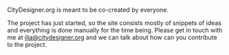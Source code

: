 CityDesigner.org is meant to be co-created by everyone.

The project has just started, so the site consists mostly of snippets of ideas and everything is done manually for the time being. Please get in touch with me at [ilja@citydesigner.org](mailto:ilja@citydesigner.org) and we can talk about how can you contribute to the project.
